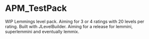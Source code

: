 # APM_TestPack

WIP Lemmings level pack. 
Aiming for 3 or 4 ratings with 20 levels per rating.
Built with JLevelBuilder. 
Aiming for a release for lemmini, superlemmini and eventually lemmix.
